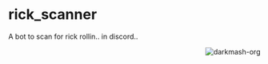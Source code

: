 # rick_scanner

A bot to scan for rick rollin.. in discord..

<p align="right"> <img src="https://komarev.com/ghpvc/?username=meriwn-rick-scanner&label=Project%20views&color=0e75b6&style=flat" alt="darkmash-org" /> </p>
